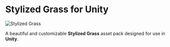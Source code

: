 # Stylized Grass for Unity

![Stylized Grass](path/to/your/image.png)

A beautiful and customizable **Stylized Grass** asset pack designed for use in **Unity**. 
